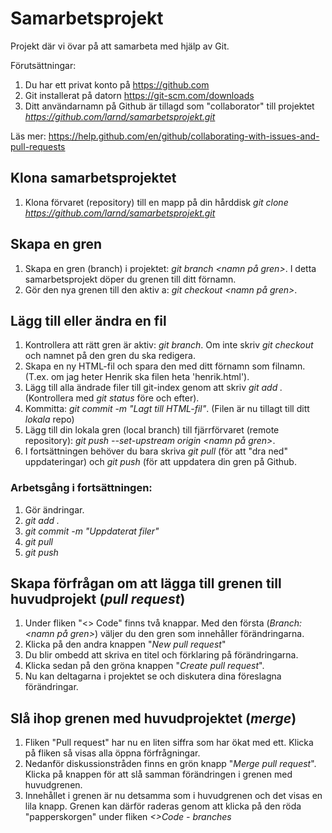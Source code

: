 # Samarbetsprojekt
Projekt där vi övar på att samarbeta med hjälp av Git. 

Förutsättningar: 
 1. Du har ett privat konto på https://github.com
 2. Git installerat på datorn https://git-scm.com/downloads
 3. Ditt användarnamn på Github är tillagd som "collaborator" till projektet *https://github.com/larnd/samarbetsprojekt.git*

Läs mer: https://help.github.com/en/github/collaborating-with-issues-and-pull-requests 

## Klona samarbetsprojektet

1. Klona förvaret (repository) till en mapp på din hårddisk *git clone https://github.com/larnd/samarbetsprojekt.git*

## Skapa en gren

1. Skapa en gren (branch) i projektet: *git branch <namn på gren>*. I detta samarbetsprojekt döper du grenen till ditt förnamn.
2. Gör den nya grenen till den aktiv a: *git checkout <namn på gren>*.

## Lägg till eller ändra en fil

1. Kontrollera att rätt gren är aktiv: *git branch*. Om inte skriv *git checkout* och namnet på den gren du ska redigera.
2. Skapa en ny HTML-fil och spara den med ditt förnamn som filnamn. (T.ex. om jag heter Henrik ska filen heta 'henrik.html').
3. Lägg till alla ändrade filer till git-index genom att skriv *git add .* (Kontrollera med *git status* före och efter).
4. Kommitta: *git commit -m "Lagt till HTML-fil"*. (Filen är nu tillagt till ditt *lokala* repo)
5. Lägg till din lokala gren (local branch) till fjärrförvaret (remote repository): *git push --set-upstream origin <namn på gren>*.
6. I fortsättningen behöver du bara skriva *git pull* (för att "dra ned" uppdateringar) och *git push* (för att uppdatera din gren på Github.

### Arbetsgång i fortsättningen:

1. Gör ändringar.
2. *git add .*
3. *git commit -m "Uppdaterat filer"*
4. *git pull*
5. *git push*

## Skapa förfrågan om att lägga till grenen till huvudprojekt (*pull request*)

1. Under fliken "<> Code" finns två knappar. Med den första (*Branch: <namn på gren>*) väljer du den gren som innehåller förändringarna.
2. Klicka på den andra knappen "*New pull request*"
3. Du blir ombedd att skriva en titel och förklaring på förändringarna.
4. Klicka sedan på den gröna knappen "*Create pull request*".
5. Nu kan deltagarna i projektet se och diskutera dina föreslagna förändringar.

## Slå ihop grenen med huvudprojektet (*merge*)

1. Fliken "Pull request" har nu en liten siffra som har ökat med ett. Klicka på fliken så visas alla öppna förfrågningar.
2. Nedanför diskussionstråden finns en grön knapp "*Merge pull request*". Klicka på knappen för att slå samman förändringen i grenen med huvudgrenen.
3. Innehållet i grenen är nu detsamma som i huvudgrenen och det visas en lila knapp. Grenen kan därför raderas genom att klicka på den röda "papperskorgen" under fliken *<>Code - branches*
